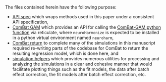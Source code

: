 The files contained herein have the following purpose:
- [API spec](https://github.com/neurodata/causal_batch/tree/main/docs/batch_effects_paper/utilities/cond_alg_helpers.R) which wraps methods used in this paper under a consistent API specification,
- [ComBat GAM](https://github.com/neurodata/causal_batch/tree/main/docs/batch_effects_paper/utilities/combat_gam.R) which provides an API for calling the [ComBat-GAM python function](https://github.com/rpomponio/neuroHarmonize) via reticulate, where `neuroHarmonize` is expected to be installed in a python virtual environment named `neuroharm`,
- [ComBat return](https://github.com/neurodata/causal_batch/tree/main/docs/batch_effects_paper/utilities/combat_return.R) to complete many of the simulations in this manuscript required re-writing parts of the codebase for ComBat to return the resulting regression model, which is done here, and
- [simulation helpers](https://github.com/neurodata/causal_batch/tree/main/docs/batch_effects_paper/utilities/sim_helpers.R) which provides numerous utilities for processing and analyzing the simulations in a clear and cohesive manner that would facilitate plotting things such as the fit models, the data after batch effect correction, the fit models after batch effect correction, etc.
